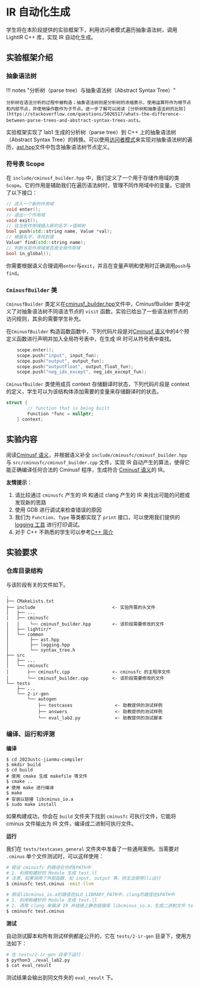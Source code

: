 # IR 自动化生成

学生将在本阶段提供的实验框架下，利用访问者模式遍历抽象语法树，调用 LightIR C++ 库，实现 IR 自动化生成。

## 实验框架介绍

### 抽象语法树

!!! notes "分析树（parse tree）与抽象语法树（Abstract Syntax Tree）"

    分析树在语法分析的过程中被构造；抽象语法树则是分析树的浓缩表示，使用运算符作为根节点和内部节点，并使用操作数作为子节点。进一步了解可以阅读 [分析树和抽象语法树的比较](https://stackoverflow.com/questions/5026517/whats-the-difference-between-parse-trees-and-abstract-syntax-trees-asts。

实验框架实现了 lab1 生成的分析树（parse tree）到 C++ 上的抽象语法树（Abstract Syntax Tree）的转换。可以使用[访问者模式](./visitor_pattern.md)来实现对抽象语法树的遍历，[ast.hpp](https://cscourse.ustc.edu.cn/vdir/Gitlab/compiler_staff/2023ustc-jianmu-compiler-ta/-/blob/master/include/common/ast.hpp)文件中包含抽象语法树节点定义。

### 符号表 Scope

在 `include/cminusf_builder.hpp` 中，我们定义了一个用于存储作用域的类`Scope`。它的作用是辅助我们在遍历语法树时，管理不同作用域中的变量。它提供了以下接口：

```cpp
// 进入一个新的作用域
void enter();
// 退出一个作用域
void exit();
// 往当前作用域插入新的名字->值映射
bool push(std::string name, Value *val);
// 根据名字，寻找到值
Value* find(std::string name);
// 判断当前作用域是否是全局作用域
bool in_global();
```

你需要根据语义合理调用`enter`与`exit`，并且在变量声明和使用时正确调用`push`与`find`。

### `CminusfBuilder` 类

`CminusfBuilder` 类定义在[cminusf_builder.hpp](https://cscourse.ustc.edu.cn/vdir/Gitlab/compiler_staff/2023ustc-jianmu-compiler-ta/-/blob/master/src/cminusfc/cminusf_builder.cpp)文件中，CminusfBuilder 类中定义了对抽象语法树不同语法节点的 `visit` 函数，实验已给出了一些语法树节点的访问规则，其余的需要学生补充。

在`CminusfBuilder` 构造函数函数中，下列代码片段是对[Cminusf 语义](../common/cminusf.md#cminusf-的语义)中的4个预定义函数进行声明并加入全局符号表中，在生成 IR 时可从符号表中查找。

```cpp
    scope.enter();
    scope.push("input", input_fun);
    scope.push("output", output_fun);
    scope.push("outputFloat", output_float_fun);
    scope.push("neg_idx_except", neg_idx_except_fun);
```

`CminusfBuilder` 类使用成员 context 存储翻译时状态，下列代码片段是 context 的定义，学生可以为该结构体添加需要的变量来存储翻译时的状态。

```cpp
struct {
        // function that is being built
        Function *func = nullptr;
    } context;
```

## 实验内容
阅读[Cminusf 语义](../common/cminusf.md#cminusf-的语义)，并根据语义补全 `include/cminusfc/cminusf_builder.hpp` 与 `src/cminusfc/cminusf_builder.cpp` 文件，实现 IR 自动产生的算法，使得它能正确编译任何合法的 Cminusf 程序，生成符合 [Cminusf 语义](../common/cminusf.md#cminusf-的语义)的 IR。

**友情提示**：

1. 请比较通过 `cminusfc` 产生的 IR 和通过 clang 产生的 IR 来找出可能的问题或发现新的思路
2. 使用 GDB 进行调试来检查错误的原因
3. 我们为 `Function`、`Type` 等类都实现了 `print` 接口，可以使用我们提供的 [logging 工具](../common/logging.md) 进行打印调试。
4. 对于 C++ 不熟悉的学生可以参考[C++ 简介](../common/simple_cpp.md)

## 实验要求

### 仓库目录结构

与该阶段有关的文件如下。

```
.
├── CMakeLists.txt
├── include                             <- 实验所需的头文件
│   ├── ...
|   ├── cminusfc
|   |    └── cminusf_builder.hpp        <- 该阶段需要修改的文件
│   ├── lightir/*
│   └── common
│        ├── ast.hpp
│        ├── logging.hpp
│        └── syntax_tree.h
├── src
│   ├── ...
│   └── cminusfc
│       ├── cminusfc.cpp                <- cminusfc 的主程序文件
│       └── cminusf_builder.cpp         <- 该阶段需要修改的文件
└── tests
    ├── ...
    └── 2-ir-gen
        └── autogen
            ├── testcases                <- 助教提供的测试样例
            ├── answers                  <- 助教提供的测试样例
            └── eval_lab2.py             <- 助教提供的测试脚本
```

### 编译、运行和评测

**编译**

```shell
$ cd 2023ustc-jianmu-compiler
$ mkdir build
$ cd build
# 使用 cmake 生成 makefile 等文件
$ cmake ..
# 使用 make 进行编译
$ make
# 安装以链接 libcminus_io.a
$ sudo make install
```

如果构建成功，你会在 `build` 文件夹下找到 `cminusfc` 可执行文件，它能将 cminus 文件输出为 IR 文件，编译成二进制可执行文件。

**运行**

我们在 `tests/testcases_general` 文件夹中准备了一些通用案例。当需要对 `.cminus` 单个文件测试时，可以这样使用：

```sh
# 假设 cminusfc 的路径在你的$PATH中
# 1. 利用构建好的 Module 生成 test.ll
# 注意，如果调用了外部函数，如 input, output 等，则无法使用lli运行
$ cminusfc test.cminus -emit-llvm

# 假设libcminus_io.a的路径在$LD_LIBRARY_PATH中，clang的路径在$PATH中
# 1. 利用构建好的 Module 生成 test.ll
# 2. 调用 clang 来编译 IR 并链接上静态链接库 libcminus_io.a，生成二进制文件 test
$ cminusfc test.cminus
```

**测试**
<!-- TODO: 把 general 加上去 -->

自动测试脚本和所有测试样例都是公开的，它在 `tests/2-ir-gen` 目录下，使用方法如下：

```sh
# 在 tests/2-ir-gen 目录下运行：
$ python3 ./eval_lab2.py
$ cat eval_result
```

测试结果会输出到同文件夹的 `eval_result` 下。
